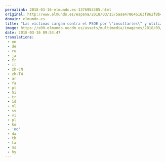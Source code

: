 ```yaml
---
permalink: 2018-03-16-elmundo.es-1376953385.html
original: http://www.elmundo.es/espana/2018/03/15/5aaa478646163f862f8b45f2.html
domain: elmundo.es
title: "Las víctimas cargan contra el PSOE por \"insultarles\" y utilizar al niño Gabriel en el Pleno sobre la prisión permanente"
image: https://e00-elmundo.uecdn.es/assets/multimedia/imagenes/2018/03/15/15211059740291.jpg
date: 2018-03-16 09:54:47
translations: 
 - en
 - de
 - ru
 - ja
 - fr
 - it
 - zh-CN
 - zh-TW
 - ar
 - fa
 - pt
 - hi
 - tr
 - id
 - nl
 - sv
 - vi
 - pl
 - ko
 - 'no'
 - da
 - th
 - ta
 - ms
 - hy
---
```


